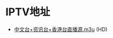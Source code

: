 # IPTV地址
- [中文台+资讯台+香港台直播源.m3u](https://raw.githubusercontent.com/YipSzeho/PHTV/master/live.m3u) (HD)
